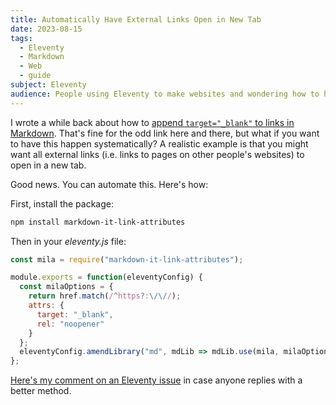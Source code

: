 ```yaml
---
title: Automatically Have External Links Open in New Tab
date: 2023-08-15
tags:
  - Eleventy
  - Markdown
  - Web
  - guide
subject: Eleventy
audience: People using Eleventy to make websites and wondering how to have links behave in a systematic way.
---
```


I wrote a while back about how to [append `target="_blank"` to links in Markdown](/md-links-new-tab). That's fine for the odd link here and there, but what if you want to have this happen systematically? A realistic example is that you might want all external links (i.e. links to pages on other people's websites) to open in a new tab.

Good news. You can automate this. Here's how:

First, install the package:

```bash
npm install markdown-it-link-attributes
```

Then in your _eleventy.js_ file:

```js
const mila = require("markdown-it-link-attributes");

module.exports = function(eleventyConfig) {
  const milaOptions = {
    return href.match(/^https?:\/\//);
    attrs: {
      target: "_blank",
      rel: "noopener"
    }
  };
  eleventyConfig.amendLibrary("md", mdLib => mdLib.use(mila, milaOptions));
};
```

[Here's my comment on an Eleventy issue](https://github.com/11ty/eleventy/issues/563#issuecomment-1566454961) in case anyone replies with a better method.
